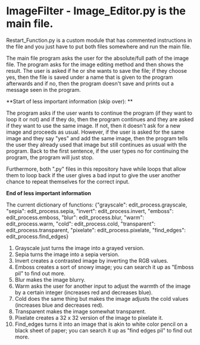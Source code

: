 # ImageFilter - Image_Editor.py is the main file.

Restart_Function.py is a custom module that has commented instructions in the file and you just have to put both files somewhere and run the main file.

The main file program asks the user for the absolute/full path of the image file. The program asks for the image editing method and then shows the result. The user is asked if he or she wants to save the file; if they choose yes, then the file is saved under a name that is given to the program afterwards and if no, then the program doesn't save and prints out a message seen in the program. 

**Start of less important information (skip over): **

The program asks if the user wants to continue the program (if they want to loop it or not) and if they do, then the program continues and they are asked if they want to use the same image. If not, then it doesn't ask for a new image and proceeds as usual. However, if the user is asked for the same image and they say "yes" and add the same image, then the program tells the user they already used that image but still continues as usual with the program. Back to the first sentence, if the user types no for continuing the program, the program will just stop. 

Furthermore, both ".py" files in this repository have while loops that allow them to loop back if the user gives a bad input to give the user another chance to repeat themselves for the correct input.

**End of less important information**

The current dictionary of functions: {"grayscale": edit_process.grayscale, "sepia": edit_process.sepia, "invert": edit_process.invert,
                     "emboss": edit_process.emboss, "blur": edit_process.blur, "warm": edit_process.warm,
                     "cold": edit_process.cold, "transparent": edit_process.transparent,
                     "pixelate": edit_process.pixelate, "find_edges": edit_process.find_edges}
      
1. Grayscale just turns the image into a grayed version.
2. Sepia turns the image into a sepia version.
3. Invert creates a contrasted image by inverting the RGB values.
4. Emboss creates a sort of snowy image; you can search it up as "Emboss pil" to find out more.
5. Blur makes the image blurry.
6. Warm asks the user for another input to adjust the warmth of the image by a certain integer (increases red and decreases blue).
7. Cold does the same thing but makes the image adjusts the cold values (increases blue and decreases red).
8. Transparent makes the image somewhat transparent.
9. Pixelate creates a 32 x 32 version of the image to pixelate it.
10. Find_edges turns it into an image that is akin to white color pencil on a black sheet of paper; you can search it up as "find edges pil" to find out more.
